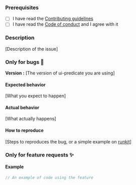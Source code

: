 ### Prerequisites
 - [ ] I have read the [Contributing guidelines](https://github.com/fgribreau/ui-predicate/blob/master/.github/CONTRIBUTING.md)
 - [ ] I have read the [Code of conduct](https://github.com/fgribreau/ui-predicate/blob/master/.github/CODE_OF_CONDUCT.md) and I agree with it

### Description
[Description of the issue]

### Only for bugs :bug:
**Version :** [The version of ui-predicate you are using]

#### Expected behavior
[What you expect to happen]

#### Actual behavior
[What actually happens]

#### How to reproduce
[Steps to reproduces the bug, or a simple example on [runkit](https://runkit.com/)]

### Only for feature requests :sparkles:

#### Example
```js
// An example of code using the feature
```
